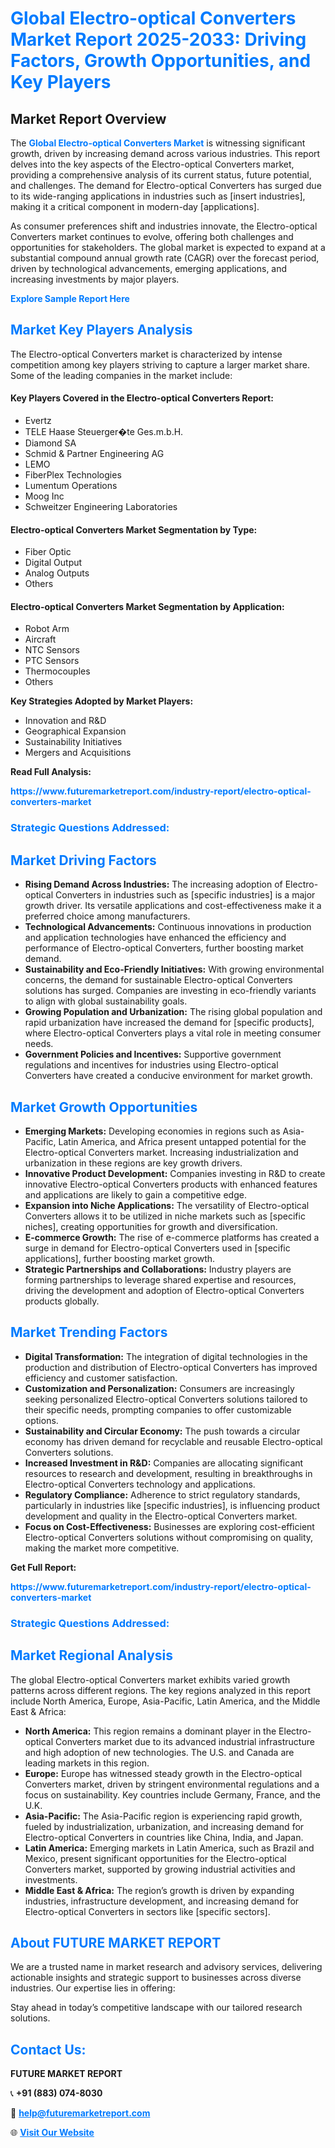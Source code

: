 <h1 style="color: #007BFF;">Global Electro-optical Converters Market Report 2025-2033: Driving Factors, Growth Opportunities, and Key Players</h1>

<section id="overview">
<h2>Market Report Overview</h2>
<p>The <a href="https://www.futuremarketreport.com/industry-report/electro-optical-converters-market" style="color: #007BFF; text-decoration: none;"><strong>Global Electro-optical Converters Market</strong></a> is witnessing significant growth, driven by increasing demand across various industries. This report delves into the key aspects of the Electro-optical Converters market, providing a comprehensive analysis of its current status, future potential, and challenges. The demand for Electro-optical Converters has surged due to its wide-ranging applications in industries such as [insert industries], making it a critical component in modern-day [applications].</p>
<p>As consumer preferences shift and industries innovate, the Electro-optical Converters market continues to evolve, offering both challenges and opportunities for stakeholders. The global market is expected to expand at a substantial compound annual growth rate (CAGR) over the forecast period, driven by technological advancements, emerging applications, and increasing investments by major players.</p>
</section>

<section id="overview">
<p><a href="https://www.futuremarketreport.com/request-sample/reportId=115618" style="color: #007BFF; text-decoration: none;"><strong>Explore Sample Report Here</strong></a></p>
</section>

<section id="key-players">
<h2 style="color: #007BFF;">Market Key Players Analysis</h2>
<p>The Electro-optical Converters market is characterized by intense competition among key players striving to capture a larger market share. Some of the leading companies in the market include:</p>
<h4>Key Players Covered in the Electro-optical Converters Report:</h4>
<ul><li>Evertz</li><li>TELE Haase Steuerger�te Ges.m.b.H.</li><li>Diamond SA</li><li>Schmid &amp; Partner Engineering AG</li><li>LEMO</li><li>FiberPlex Technologies</li><li>Lumentum Operations</li><li>Moog Inc</li><li>Schweitzer Engineering Laboratories</li></ul>
<h4>Electro-optical Converters Market Segmentation by Type:</h4>
<ul><li>Fiber Optic</li><li>Digital Output</li><li>Analog Outputs</li><li>Others</li></ul>

<h4>Electro-optical Converters Market Segmentation by Application:</h4>
<ul><li>Robot Arm</li><li>Aircraft</li><li>NTC Sensors</li><li>PTC Sensors</li><li>Thermocouples</li><li>Others</li></ul>
<p><strong>Key Strategies Adopted by Market Players:</strong></p>
<ul>
<li>Innovation and R&D</li>
<li>Geographical Expansion</li>
<li>Sustainability Initiatives</li>
<li>Mergers and Acquisitions</li>
</ul>
</section>

<section>
<p><strong>Read Full Analysis: </strong></p><a href="https://www.futuremarketreport.com/industry-report/electro-optical-converters-market" style="color: #007BFF; text-decoration: none;"><strong>https://www.futuremarketreport.com/industry-report/electro-optical-converters-market</strong></a>
<h3 style="color: #007BFF;">Strategic Questions Addressed:</h3>
</section>

<section id="driving-factors">
<h2 style="color: #007BFF;">Market Driving Factors</h2>
<ul>
<li><strong>Rising Demand Across Industries:</strong> The increasing adoption of Electro-optical Converters in industries such as [specific industries] is a major growth driver. Its versatile applications and cost-effectiveness make it a preferred choice among manufacturers.</li>
<li><strong>Technological Advancements:</strong> Continuous innovations in production and application technologies have enhanced the efficiency and performance of Electro-optical Converters, further boosting market demand.</li>
<li><strong>Sustainability and Eco-Friendly Initiatives:</strong> With growing environmental concerns, the demand for sustainable Electro-optical Converters solutions has surged. Companies are investing in eco-friendly variants to align with global sustainability goals.</li>
<li><strong>Growing Population and Urbanization:</strong> The rising global population and rapid urbanization have increased the demand for [specific products], where Electro-optical Converters plays a vital role in meeting consumer needs.</li>
<li><strong>Government Policies and Incentives:</strong> Supportive government regulations and incentives for industries using Electro-optical Converters have created a conducive environment for market growth.</li>
</ul>
</section>

<section id="growth-opportunities">
<h2 style="color: #007BFF;">Market Growth Opportunities</h2>
<ul>
<li><strong>Emerging Markets:</strong> Developing economies in regions such as Asia-Pacific, Latin America, and Africa present untapped potential for the Electro-optical Converters market. Increasing industrialization and urbanization in these regions are key growth drivers.</li>
<li><strong>Innovative Product Development:</strong> Companies investing in R&D to create innovative Electro-optical Converters products with enhanced features and applications are likely to gain a competitive edge.</li>
<li><strong>Expansion into Niche Applications:</strong> The versatility of Electro-optical Converters allows it to be utilized in niche markets such as [specific niches], creating opportunities for growth and diversification.</li>
<li><strong>E-commerce Growth:</strong> The rise of e-commerce platforms has created a surge in demand for Electro-optical Converters used in [specific applications], further boosting market growth.</li>
<li><strong>Strategic Partnerships and Collaborations:</strong> Industry players are forming partnerships to leverage shared expertise and resources, driving the development and adoption of Electro-optical Converters products globally.</li>
</ul>
</section>

<section id="trending-factors">
<h2 style="color: #007BFF;">Market Trending Factors</h2>
<ul>
<li><strong>Digital Transformation:</strong> The integration of digital technologies in the production and distribution of Electro-optical Converters has improved efficiency and customer satisfaction.</li>
<li><strong>Customization and Personalization:</strong> Consumers are increasingly seeking personalized Electro-optical Converters solutions tailored to their specific needs, prompting companies to offer customizable options.</li>
<li><strong>Sustainability and Circular Economy:</strong> The push towards a circular economy has driven demand for recyclable and reusable Electro-optical Converters solutions.</li>
<li><strong>Increased Investment in R&D:</strong> Companies are allocating significant resources to research and development, resulting in breakthroughs in Electro-optical Converters technology and applications.</li>
<li><strong>Regulatory Compliance:</strong> Adherence to strict regulatory standards, particularly in industries like [specific industries], is influencing product development and quality in the Electro-optical Converters market.</li>
<li><strong>Focus on Cost-Effectiveness:</strong> Businesses are exploring cost-efficient Electro-optical Converters solutions without compromising on quality, making the market more competitive.</li>
</ul>
</section>

<section>
<p><strong>Get Full Report: </strong></p><a href="https://www.futuremarketreport.com/industry-report/electro-optical-converters-market" style="color: #007BFF; text-decoration: none;"><strong>https://www.futuremarketreport.com/industry-report/electro-optical-converters-market</strong></a>
<h3 style="color: #007BFF;">Strategic Questions Addressed:</h3>
</section>


<section id="regional-analysis">
<h2 style="color: #007BFF;">Market Regional Analysis</h2>
<p>The global Electro-optical Converters market exhibits varied growth patterns across different regions. The key regions analyzed in this report include North America, Europe, Asia-Pacific, Latin America, and the Middle East & Africa:</p>
<ul>
<li><strong>North America:</strong> This region remains a dominant player in the Electro-optical Converters market due to its advanced industrial infrastructure and high adoption of new technologies. The U.S. and Canada are leading markets in this region.</li>
<li><strong>Europe:</strong> Europe has witnessed steady growth in the Electro-optical Converters market, driven by stringent environmental regulations and a focus on sustainability. Key countries include Germany, France, and the U.K.</li>
<li><strong>Asia-Pacific:</strong> The Asia-Pacific region is experiencing rapid growth, fueled by industrialization, urbanization, and increasing demand for Electro-optical Converters in countries like China, India, and Japan.</li>
<li><strong>Latin America:</strong> Emerging markets in Latin America, such as Brazil and Mexico, present significant opportunities for the Electro-optical Converters market, supported by growing industrial activities and investments.</li>
<li><strong>Middle East & Africa:</strong> The region’s growth is driven by expanding industries, infrastructure development, and increasing demand for Electro-optical Converters in sectors like [specific sectors].</li>
</ul>
</section>

<footer>
<h2 style="color: #007BFF;">About FUTURE MARKET REPORT</h2>
<p>We are a trusted name in market research and advisory services, delivering actionable insights and strategic support to businesses across diverse industries. Our expertise lies in offering:</p>

<p>Stay ahead in today’s competitive landscape with our tailored research solutions.</p>

<h2 style="color: #007BFF;">Contact Us:</h2>
<p><strong>FUTURE MARKET REPORT</strong></p>
<p>📞 <strong>+91 (883) 074-8030</strong></p>
<p>📧 <strong><a href="mailto:help@futuremarketreport.com" style="color: #007BFF;">help@futuremarketreport.com</a></strong></p>
<p>🌐 <strong><a href="https://www.futuremarketreport.com/" style="color: #007BFF;">Visit Our Website</a></strong></p>
</footer>